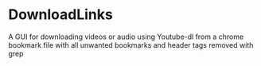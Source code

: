 # DownloadLinks
A GUI for downloading videos or audio using Youtube-dl from a chrome bookmark file with all unwanted bookmarks and header tags removed with grep
